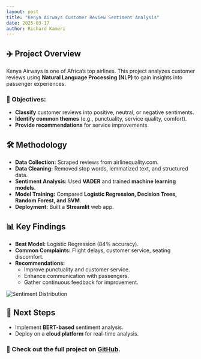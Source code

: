 ```yaml
---
layout: post
title: "Kenya Airways Customer Review Sentiment Analysis"
date: 2025-03-17
author: Richard Kameri
---
```


## ✈️ Project Overview
Kenya Airways is one of Africa’s top airlines. This project analyzes customer reviews using **Natural Language Processing (NLP)** to gain insights into passenger experiences.

### 🎯 Objectives:
- **Classify** customer reviews into positive, neutral, or negative sentiments.
- **Identify common themes** (e.g., punctuality, service quality, comfort).
- **Provide recommendations** for service improvements.

## 🛠️ Methodology
- **Data Collection:** Scraped reviews from airlinequality.com.
- **Data Cleaning:** Removed stop words, lemmatized text, and structured data.
- **Sentiment Analysis:** Used **VADER** and trained **machine learning models**.
- **Model Training:** Compared **Logistic Regression, Decision Trees, Random Forest, and SVM**.
- **Deployment:** Built a **Streamlit** web app.

## 📊 Key Findings
- **Best Model:** Logistic Regression (84% accuracy).
- **Common Complaints:** Flight delays, customer service, seating discomfort.
- **Recommendations:**
  - Improve punctuality and customer service.
  - Enhance communication with passengers.
  - Gather continuous feedback for improvement.

![Sentiment Distribution](assets/sentiment_distribution.png)

## 🚀 Next Steps
- Implement **BERT-based** sentiment analysis.
- Deploy on a **cloud platform** for real-time analysis.

### 📢 Check out the full project on [GitHub](https://github.com/RichardKameri/SPICE/tree/main).

